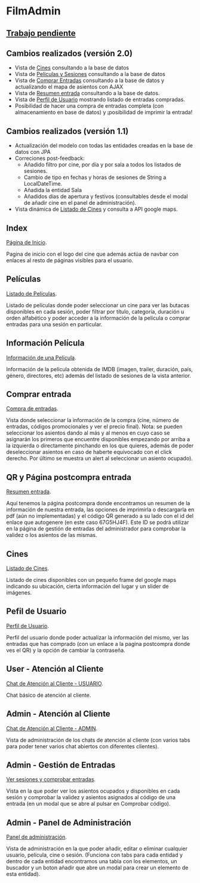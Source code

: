 # FilmAdmin

## [Trabajo pendiente](https://docs.google.com/document/d/1Jl7SJprP_qKExY1gCgEuXgIvUAb5TF3F0B_dflthpi4/edit?usp=sharing)

## Cambios realizados (versión 2.0)
- Vista de [Cines](http://localhost:8080/cines/) consultando a la base de datos
- Vista de [Películas y Sesiones](http://localhost:8080/peliculas/) consultando a la base de datos
- Vista de [Comprar Entradas](http://localhost:8080/entradas/compra-entradas?sesion=1) consultando a la base de datos y actualizando el mapa de asientos con AJAX
- Vista de [Resumen entrada](http://localhost:8080/entradas/1) consultando a la base de datos.
- Vista de [Perfil de Usuario](http://localhost:8080/user/1) mostrando listado de entradas compradas.
- Posibilidad de hacer una compra de entradas completa (con almacenamiento en base de datos) y ¡posibilidad de imprimir la entrada!


## Cambios realizados (versión 1.1)
- Actualización del modelo con todas las entidades creadas en la base de datos con JPA
- Correciones post-feedback:
  - Añadido filtro por cine, por día y por sala a todos los listados de sesiones.
  - Cambio de tipo en fechas y horas de sesiones de String a LocalDateTime.
  - Añadida la entidad Sala
  - Añadidos días de apertura y festivos (consultables desde el modal de añadir cine en el panel de administración).
- Vista dinámica de [Listado de Cines](http://localhost:8080/cines/) y consulta a API google maps.


## Index
[Página de Inicio](http://localhost:8080).

Pagina de inicio con el logo del cine que además actúa de navbar con enlaces al resto de páginas visibles para el usuario.

## Películas
[Listado de Películas](http://localhost:8080/peliculas/).

Listado de películas donde poder seleccionar un cine para ver las butacas disponibles en cada sesión, poder filtrar por título, categoría, duración u orden alfabético y poder acceder a la información de la película o comprar entradas para una sesión en particular.

## Información Película
[Información de una Película](http://localhost:8080/peliculas/1).

Información de la película obtenida de IMDB (imagen, trailer, duración, país, género, directores, etc) además del listado de sesiones de la vista anterior.

## Comprar entrada
[Compra de entradas](http://localhost:8080/compra-entradas).

Vista donde seleccionar la información de la compra (cine, número de entradas, códigos promocionales y ver el precio final). Nota: se pueden seleccionar los asientos dando al más y al menos en cuyo caso se asignarán los primeros que encuentre disponibles empezando por arriba a la izquierda o directamente pinchando en los que quieres, además de poder deseleccionar asientos en caso de haberte equivocado con el click derecho. Por último se muestra un alert al seleccionar un asiento ocupado).

## QR y Página postcompra entrada
[Resumen entrada](http://localhost:8080/entradas/67G5HJ4F).

Aquí tenemos la página postcompra donde encontramos un resumen de la información de nuestra entrada, las opciones de imprimirla o descargarla en pdf (aún no implementadas) y el código QR generado a su lado con el id del enlace que autogenere (en este caso 67G5HJ4F). Este ID se podrá utilizar en la página de gestión de entradas del administrador para comprobar la validez o los asientos de las mismas.

## Cines
[Listado de Cines](http://localhost:8080/cines/).

Listado de cines disponibles con un pequeño frame del google maps indicando su ubicación, cierta información del lugar y un slider de imágenes.

## Pefil de Usuario
[Perfil de Usuario](http://localhost:8080/user/1).

Perfil del usuario donde poder actualizar la información del mismo, ver las entradas que has comprado (con un enlace a la pagina postcompra donde ves el QR) y la opción de cambiar la contraseña.

## User - Atención al Cliente
[Chat de Atención al Cliente - USUARIO](http://localhost:8080/atencion-cliente/).

Chat básico de atención al cliente.

## Admin - Atención al Cliente
[Chat de Atención al Cliente - ADMIN](http://localhost:8080/admin/atencion-cliente).

Vista de administración de los chats de atención al cliente (con varios tabs para poder tener varios chat abiertos con diferentes clientes).

## Admin - Gestión de Entradas
[Ver sesiones y comprobar entradas](http://localhost:8080/admin/gestion-entradas/).

Vista en la que poder ver los asientos ocupados y disponibles en cada sesión y comprobar la validez y asientos asignados al código de una entrada (en un modal que se abre al pulsar en Comprobar código).

## Admin - Panel de Administración
[Panel de administración](http://localhost:8080/admin/).

Vista de administración en la que poder añadir, editar o eliminar cualquier usuario, película, cine o sesión. (Funciona con tabs para cada entidad y dentro de cada entidad encontramos una tabla con los elementos, un buscador y un boton añadir que abre un modal para crear un elemento de esta entidad).

